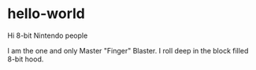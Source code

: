 # hello-world

Hi 8-bit Nintendo people

I am the one and only Master "Finger" Blaster.
I roll deep in the block filled 8-bit hood.
